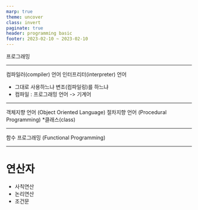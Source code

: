 ```yaml
---
marp: true
theme: uncover
class: invert
paginate: true
header: programming basic
footer: 2023-02-10 ~ 2023-02-10
---
```


프로그래밍

---

컴파일러(compiler) 언어
인터프리터(interpreter) 언어
* 그대로 사용하느냐 변조(컴파일링)를 하느냐
* 컴파일 : 프로그래밍 언어 -> 기계어

---

객체지향 언어 (Object Oriented Language)
절차지향 언어 (Procedural Programming)
*클래스(class)

---

함수 프로그래밍 (Functional Programming)

---

# 연산자
* 사칙연산
* 논리연산
* 조건문